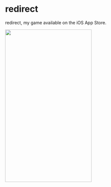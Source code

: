 # redirect
redirect, my game available on the iOS App Store.

<img src="http://is3.mzstatic.com/image/thumb/Purple122/v4/31/88/88/31888892-01ad-daba-cdb3-48fc71fdef51/source/392x696bb.jpg" width="280" height="497">
